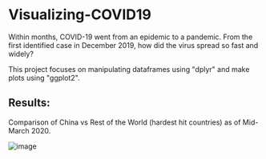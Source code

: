 # Visualizing-COVID19
Within months, COVID-19 went from an epidemic to a pandemic. From the first identified case in December 2019, how did the virus spread so fast and widely?

This project focuses on manipulating dataframes using "dplyr" and make plots using "ggplot2".

## Results:

Comparison of China vs Rest of the World (hardest hit countries) as of Mid-March 2020.

![image](https://github.com/luis-a-miranda/Beginner-Project-Visualizing-COVID19/blob/main/covid19%20countries%20besides%20china.png) 
